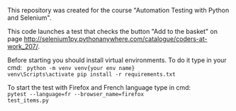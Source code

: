 This repository was created for the course "Automation Testing with Python and Selenium". 

This code launches a test that checks the button "Add to the basket" on page http://selenium1py.pythonanywhere.com/catalogue/coders-at-work_207/.

Before starting you should install virtual environments. To do it type in your cmd:
<code>
python -m venv venv{your env name}
venv\Scripts\activate
pip install -r requirements.txt
</code>

To start the test with Firefox and French language type in cmd: <br><code>pytest --language=fr --browser_name=firefox test_items.py</code>
